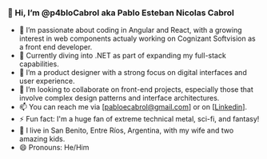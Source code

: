 ### 👋 Hi, I’m @p4bloCabrol aka Pablo Esteban Nicolas Cabrol

- 👀 I’m passionate about coding in Angular and React, with a growing interest in web components actualy working on Cognizant Softvision as a front end developer.
- 🌱 Currently diving into .NET as part of expanding my full-stack capabilities.
- 🎨 I’m a product designer with a strong focus on digital interfaces and user experience.
- 💼 I’m looking to collaborate on front-end projects, especially those that involve complex design patterns and interface architectures.
- 📫 You can reach me via [pabloecabrol@gmail.com] or on [[Linkedin](https://www.linkedin.com/in/pablo-cabrol/)].
- ⚡ Fun fact: I'm a huge fan of extreme technical metal, sci-fi, and fantasy!
- 🏡 I live in San Benito, Entre Ríos, Argentina, with my wife and two amazing kids.
- 😄 Pronouns: He/Him
